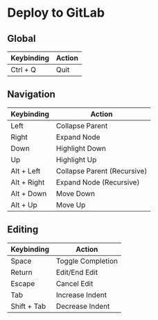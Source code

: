# Deploy to GitLab

## Global
| Keybinding | Action |
| --- | --- |
| Ctrl + Q | Quit |

## Navigation
| Keybinding | Action |
| --- | --- |
| Left | Collapse Parent |
| Right | Expand Node |
| Down | Highlight Down |
| Up | Highlight Up |
| Alt + Left | Collapse Parent (Recursive) |
| Alt + Right | Expand Node (Recursive) |
| Alt + Down | Move Down |
| Alt + Up | Move Up |

## Editing
| Keybinding | Action |
| --- | --- |
| Space | Toggle Completion |
| Return | Edit/End Edit |
| Escape | Cancel Edit |
| Tab | Increase Indent |
| Shift + Tab | Decrease Indent |
